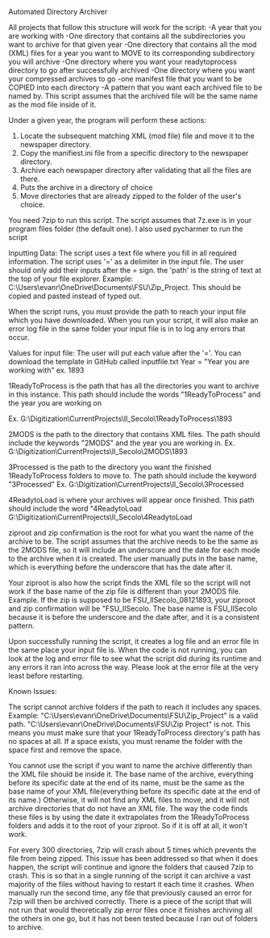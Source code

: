 Automated Directory Archiver

All projects that follow this structure will work for the script:
       -A year that you are working with
       -One directory that contains all the subdirectories you want to archive for that given year
       -One directory that contains all the mod (XML) files for a year you want to MOVE to its corresponding subdirectory
        you will archive 
       -One directory where you want your readytoprocess directory to go after successfully archived 
       -One directory where you want your compressed archives to go 
       -one manifest file that you want to be COPIED into each directory
       -A pattern that you want each archived file to be named by. This script assumes that the archived file will
        be the same name as the mod file inside of it.


Under a given year, the program will perform these actions:
1. Locate the subsequent matching XML (mod file) file and move it to the newspaper directory.
2. Copy the manifiest.ini file from a specific directory to the newspaper directory.
3. Archive each newspaper directory after validating that all the files are there.
4. Puts the archive in a directory of choice
5. Move directories that are already zipped to the folder of the user's choice.

You need 7zip to run this script. The script assumes that 7z.exe is in your program files folder (the default one). I also used pycharmer to run the script

Inputting Data:
The script uses a text file where you fill in all required information. 
The script uses '=' as a delimiter in the input file. The user should only add their inputs after the = sign.
the 'path' is the string of text at the top of your file explorer. Example: C:\Users\evanr\OneDrive\Documents\FSU\Zip_Project. This should be copied and pasted instead of typed out.

When the script runs, you must provide the path to reach your input file which you have downloaded. When you run your script, it will also make an error log file in the same folder your input file is in to log any errors that occur.

Values for input file:
The user will put each value after the '='. You can download the template in GitHub called inputfile.txt
Year = "Year you are working with"
ex. 1893

1ReadyToProcess is the path that has all the directories you want to archive in this instance. This path should include the words "1ReadyToProcess" and the year you are working on

Ex. G:\Digitization\CurrentProjects\Il_Secolo\1ReadyToProcess\1893

2MODS is the path to the directory that contains XML files. The path should include the keywords "2MODS" and the year you are working in.
Ex. G:\Digitization\CurrentProjects\Il_Secolo\2MODS\1893

3Processed is the path to the directory you want the finished 1ReadyToProcess folders to move to. The path should include the keyword "3Processed"
Ex. G:\Digitization\CurrentProjects\Il_Secolo\3Processed

4ReadytoLoad is where your archives will appear once finished. This path should include the word "4ReadytoLoad
G:\Digitization\CurrentProjects\Il_Secolo\4ReadytoLoad

ziproot and zip confirmation is the root for what you want the name of the archive to be. The script assumes that the archive needs to be the same as the 2MODS file, so it will include an underscore and the date for each mode to the archive when it is created. The user manually puts in the base name, which is everything before the underscore that has the date after it. 

Your ziproot is also how the script finds the XML file so the script will not work if the base name of the zip file is different than your 2MODS file.
Example. If the zip is supposed to be FSU_IlSecolo_08121893, your ziproot and zip confirmation will be "FSU_IlSecolo. The base name is FSU_IlSecolo because it is before the underscore and the date after, and it is a consistent pattern.

Upon successfully running the script, it creates a log file and an error file in the same place your input file is. When the code is not running, you can look at the log and error file to see what the script did during its runtime and any errors it ran into across the way.  Please look at the error file at the very least before restarting. 



Known Issues:

The script cannot archive folders if the path to reach it includes any spaces. Example: "C:\Users\evanr\OneDrive\Documents\FSU\Zip_Project" is a valid path.
"C:\Users\evanr\OneDrive\Documents\FSU\Zip Project" is not. This means you must make sure that your 1ReadyToProcess directory's path has no spaces at all.
If a space exists, you must rename the folder with the space first and remove the space.

You cannot use the script if you want to name the archive differently than the XML file should be inside it. The base name of the archive, everything before its specific date at the end of its name, must be the same as the base name of your XML file(everything before its specific date at the end of its name.) Otherwise, it will not find any XML files to move, and it will not archive directories that do not have an XML file. The way the code finds these files is by using the date it extrapolates from the 1ReadyToProcess folders and adds it to the root of your ziproot. So if it is off at all, it won't work.


For every 300 directories, 7zip will crash about 5 times which prevents the file from being zipped. This issue has been addressed so that when it does happen, the script will continue and ignore the folders that caused 7zip to crash. This is so that in a single running of the script it can archive a vast majority of the files without having to restart it each time it crashes. When manually run the second time, any file that previously caused an error for 7zip will then be archived correctly. There is a piece of the script that will not run that would theoretically zip error files once it finishes archiving all the others in one go, but it has not been tested because I ran out of folders to archive. 
